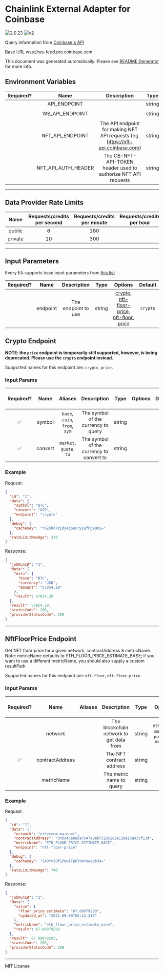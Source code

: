 # Chainlink External Adapter for Coinbase

![2.0.23](https://img.shields.io/github/package-json/v/smartcontractkit/external-adapters-js?filename=packages/sources/coinbase/package.json) ![v2](https://img.shields.io/badge/framework%20version-v2-blueviolet)

Query information from [Coinbase's API](https://developers.coinbase.com/api/v2)

Base URL wss://ws-feed.pro.coinbase.com

This document was generated automatically. Please see [README Generator](../../scripts#readme-generator) for more info.

## Environment Variables

| Required? |        Name         |                                   Description                                   |  Type  | Options |             Default              |
| :-------: | :-----------------: | :-----------------------------------------------------------------------------: | :----: | :-----: | :------------------------------: |
|           |    API_ENDPOINT     |                                                                                 | string |         |    `https://api.coinbase.com`    |
|           |   WS_API_ENDPOINT   |                                                                                 | string |         | `wss://ws-feed.pro.coinbase.com` |
|           |  NFT_API_ENDPOINT   | The API endpoint for making NFT API requests (eg. https://nft-api.coinbase.com) | string |         |                                  |
|           | NFT_API_AUTH_HEADER |         The CB-NFT-API-TOKEN header used to authorize NFT API requests          | string |         |                                  |

---

## Data Provider Rate Limits

|  Name   | Requests/credits per second | Requests/credits per minute | Requests/credits per hour | Note |
| :-----: | :-------------------------: | :-------------------------: | :-----------------------: | :--: |
| public  |              6              |             180             |                           |      |
| private |             10              |             300             |                           |      |

---

## Input Parameters

Every EA supports base input parameters from [this list](../../core/bootstrap#base-input-parameters)

| Required? |   Name   |     Description     |  Type  |                                                                 Options                                                                 | Default  |
| :-------: | :------: | :-----------------: | :----: | :-------------------------------------------------------------------------------------------------------------------------------------: | :------: |
|           | endpoint | The endpoint to use | string | [crypto](#crypto-endpoint), [nft-floor-price](#nftfloorprice-endpoint), [nft-floor](#nftfloorprice-endpoint), [price](#crypto-endpoint) | `crypto` |

## Crypto Endpoint

**NOTE: the `price` endpoint is temporarily still supported, however, is being deprecated. Please use the `crypto` endpoint instead.**

Supported names for this endpoint are: `crypto`, `price`.

### Input Params

| Required? |  Name   |            Aliases            |               Description                |  Type  | Options | Default | Depends On | Not Valid With |
| :-------: | :-----: | :---------------------------: | :--------------------------------------: | :----: | :-----: | :-----: | :--------: | :------------: |
|    ✅     | symbol  | `base`, `coin`, `from`, `sym` |   The symbol of the currency to query    | string |         |         |            |                |
|    ✅     | convert |    `market`, `quote`, `to`    | The symbol of the currency to convert to | string |         |         |            |                |

### Example

Request:

```json
{
  "id": "1",
  "data": {
    "symbol": "BTC",
    "convert": "USD",
    "endpoint": "crypto"
  },
  "debug": {
    "cacheKey": "r6ZXhd+zEdyag6axryIefPg9QnI="
  },
  "rateLimitMaxAge": 370
}
```

Response:

```json
{
  "jobRunID": "1",
  "data": {
    "data": {
      "base": "BTC",
      "currency": "USD",
      "amount": "57854.29"
    },
    "result": 57854.29
  },
  "result": 57854.29,
  "statusCode": 200,
  "providerStatusCode": 200
}
```

---

## NftFloorPrice Endpoint

Get NFT floor price for a given network, contractAddress & metricName. Note: metricName defaults to ETH_FLOOR_PRICE_ESTIMATE_BASE; if you want to use a different metricName, you should also supply a custom resultPath

Supported names for this endpoint are: `nft-floor`, `nft-floor-price`.

### Input Params

| Required? |      Name       | Aliases |               Description               |  Type  |                Options                |             Default             | Depends On | Not Valid With |
| :-------: | :-------------: | :-----: | :-------------------------------------: | :----: | :-----------------------------------: | :-----------------------------: | :--------: | :------------: |
|           |     network     |         | The blockchain network to get data from | string | `ethereum-mainnet`, `polygon-mainnet` |       `ethereum-mainnet`        |            |                |
|    ✅     | contractAddress |         |        The NFT contract address         | string |                                       |                                 |            |                |
|           |   metricName    |         |        The metric name to query         | string |                                       | `ETH_FLOOR_PRICE_ESTIMATE_BASE` |            |                |

### Example

Request:

```json
{
  "id": "1",
  "data": {
    "network": "ethereum-mainnet",
    "contractAddress": "0xbc4ca0eda7647a8ab7c2061c2e118a18a936f13d",
    "metricName": "ETH_FLOOR_PRICE_ESTIMATE_BASE",
    "endpoint": "nft-floor-price"
  },
  "debug": {
    "cacheKey": "SA0YvJOf1PUwIFpDT0mYnwqpb34="
  },
  "rateLimitMaxAge": 740
}
```

Response:

```json
{
  "jobRunID": "1",
  "data": {
    "value": {
      "floor_price_estimate": "67.09079293",
      "updated_at": "2022-09-09T06:12:31Z"
    },
    "metricName": "eth_floor_price_estimate_base",
    "result": 67.09079293
  },
  "result": 67.09079293,
  "statusCode": 200,
  "providerStatusCode": 200
}
```

---

MIT License
